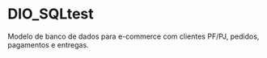 # DIO_SQLtest
Modelo de banco de dados para e-commerce com clientes PF/PJ, pedidos, pagamentos e entregas.
